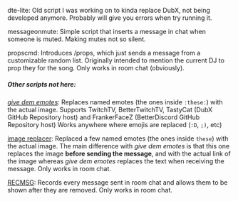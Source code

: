 dte-lite:
    Old script I was working on to kinda replace DubX, not being developed anymore.
    Probably will give you errors when try running it.

messageonmute:
    Simple script that inserts a message in chat when someone is muted. Making mutes not so silent.

propscmd:
    Introduces /props, which just sends a message from a customizable random list.
    Originally intended to mention the current DJ to prop they for the song.
    Only works in room chat (obviously).

##### Other scripts not here:

[_give dem emotes_](https://cloudy-netux.rhcloud.com/dubtrack/give-dem-emotes):
    Replaces named emotes (the ones inside `:these:`) with the actual image.
    Supports TwitchTV, BetterTwitchTV, TastyCat (DubX GitHub Repository host) and FrankerFaceZ (BetterDiscord GitHub Repository host)
    Works anywhere where emojis are replaced (`:D`, `;)`, etc)

[image replacer](https://cloudy-netux.rhcloud.com/dubtrack/image-replacer):
    Replaced a few named emotes (the ones inside `these`) with the actual image.
    The main difference with _give dem emotes_ is that this one replaces the image **before sending the message**, and with the actual link of the image whereas _give dem emotes_ replaces the text when receiving the message.
    Only works in room chat.

[RECMSG](https://cloudy-netux.rhcloud.com/dubtrack/RECMSG):
    Records every message sent in room chat and allows them to be shown after they are removed.
    Only works in room chat.